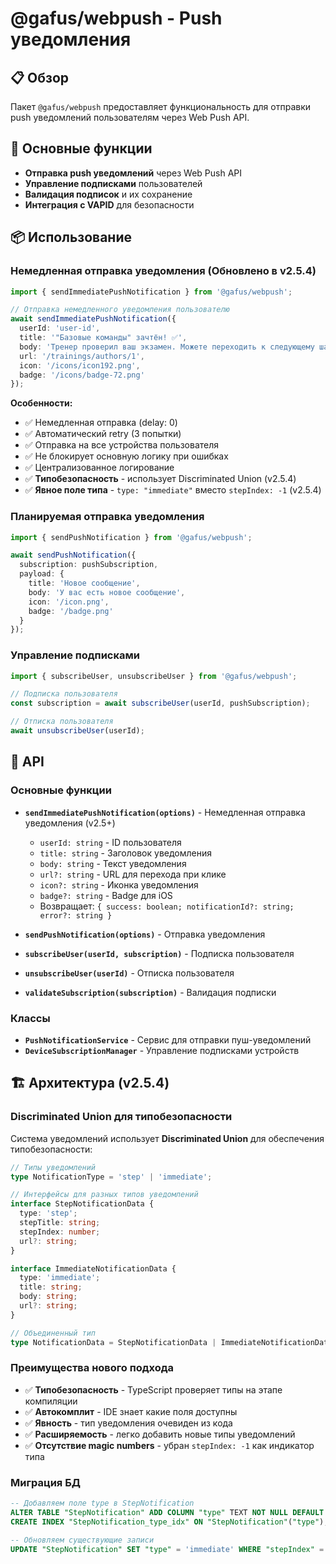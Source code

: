 # @gafus/webpush - Push уведомления

## 📋 Обзор

Пакет `@gafus/webpush` предоставляет функциональность для отправки push уведомлений пользователям через Web Push API.

## 🎯 Основные функции

- **Отправка push уведомлений** через Web Push API
- **Управление подписками** пользователей
- **Валидация подписок** и их сохранение
- **Интеграция с VAPID** для безопасности

## 📦 Использование

### Немедленная отправка уведомления (Обновлено в v2.5.4)

```typescript
import { sendImmediatePushNotification } from '@gafus/webpush';

// Отправка немедленного уведомления пользователю
await sendImmediatePushNotification({
  userId: 'user-id',
  title: '"Базовые команды" зачтён! ✅',
  body: 'Тренер проверил ваш экзамен. Можете переходить к следующему шагу.',
  url: '/trainings/authors/1',
  icon: '/icons/icon192.png',
  badge: '/icons/badge-72.png'
});
```

**Особенности:**
- ✅ Немедленная отправка (delay: 0)
- ✅ Автоматический retry (3 попытки)
- ✅ Отправка на все устройства пользователя
- ✅ Не блокирует основную логику при ошибках
- ✅ Централизованное логирование
- ✅ **Типобезопасность** - использует Discriminated Union (v2.5.4)
- ✅ **Явное поле типа** - `type: "immediate"` вместо `stepIndex: -1` (v2.5.4)

### Планируемая отправка уведомления

```typescript
import { sendPushNotification } from '@gafus/webpush';

await sendPushNotification({
  subscription: pushSubscription,
  payload: {
    title: 'Новое сообщение',
    body: 'У вас есть новое сообщение',
    icon: '/icon.png',
    badge: '/badge.png'
  }
});
```

### Управление подписками
```typescript
import { subscribeUser, unsubscribeUser } from '@gafus/webpush';

// Подписка пользователя
const subscription = await subscribeUser(userId, pushSubscription);

// Отписка пользователя
await unsubscribeUser(userId);
```

## 🔧 API

### Основные функции

- **`sendImmediatePushNotification(options)`** - Немедленная отправка уведомления (v2.5+)
  - `userId: string` - ID пользователя
  - `title: string` - Заголовок уведомления
  - `body: string` - Текст уведомления
  - `url?: string` - URL для перехода при клике
  - `icon?: string` - Иконка уведомления
  - `badge?: string` - Badge для iOS
  - Возвращает: `{ success: boolean; notificationId?: string; error?: string }`

- **`sendPushNotification(options)`** - Отправка уведомления
- **`subscribeUser(userId, subscription)`** - Подписка пользователя
- **`unsubscribeUser(userId)`** - Отписка пользователя
- **`validateSubscription(subscription)`** - Валидация подписки

### Классы

- **`PushNotificationService`** - Сервис для отправки пуш-уведомлений
- **`DeviceSubscriptionManager`** - Управление подписками устройств

## 🏗️ Архитектура (v2.5.4)

### Discriminated Union для типобезопасности

Система уведомлений использует **Discriminated Union** для обеспечения типобезопасности:

```typescript
// Типы уведомлений
type NotificationType = 'step' | 'immediate';

// Интерфейсы для разных типов уведомлений
interface StepNotificationData {
  type: 'step';
  stepTitle: string;
  stepIndex: number;
  url?: string;
}

interface ImmediateNotificationData {
  type: 'immediate';
  title: string;
  body: string;
  url?: string;
}

// Объединенный тип
type NotificationData = StepNotificationData | ImmediateNotificationData;
```

### Преимущества нового подхода

- ✅ **Типобезопасность** - TypeScript проверяет типы на этапе компиляции
- ✅ **Автокомплит** - IDE знает какие поля доступны
- ✅ **Явность** - тип уведомления очевиден из кода
- ✅ **Расширяемость** - легко добавить новые типы уведомлений
- ✅ **Отсутствие magic numbers** - убран `stepIndex: -1` как индикатор типа

### Миграция БД

```sql
-- Добавляем поле type в StepNotification
ALTER TABLE "StepNotification" ADD COLUMN "type" TEXT NOT NULL DEFAULT 'step';
CREATE INDEX "StepNotification_type_idx" ON "StepNotification"("type");

-- Обновляем существующие записи
UPDATE "StepNotification" SET "type" = 'immediate' WHERE "stepIndex" = -1;
```
